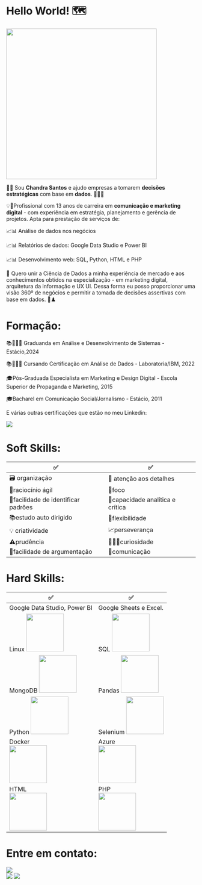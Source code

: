 # Hello World! 🗺 #

<div><img src="https://scontent.fgig4-1.fna.fbcdn.net/v/t39.30808-6/296182027_103456119130033_6939432242912066948_n.png?_nc_cat=106&ccb=1-7&_nc_sid=730e14&_nc_eui2=AeEjqolTlsPRhRHErCPqZcRAgri7sC5Ig1CCuLuwLkiDUNAW6DPiUIkSJYFaomxDqH71SYQqHGY5PdL3-x8E2rcc&_nc_ohc=DkPSPw-8BoMAX81wNl1&_nc_ht=scontent.fgig4-1.fna&oh=00_AT_VywxgmmT8Dbypv5XFK4HclhmEATs2up3nz-Y5fVXctw&oe=62E66CAD" width="400" height="400"> </div> 


👩‍💻​ Sou **Chandra Santos** e ajudo empresas a tomarem **decisões estratégicas** com base em **dados**. 🎲🎲🎲


💡🚀Profissional com 13 anos de carreira em **comunicação e marketing digital** - com experiência em estratégia, planejamento e gerência de projetos. Apta para prestação de serviços de:



📈📊 Análise de dados nos negócios

📈📊 Relatórios de dados: Google Data Studio e Power BI

📈📊 Desenvolvimento web: SQL, Python, HTML e PHP



🧮 Quero unir a Ciência de Dados a minha experiência de mercado e aos conhecimentos obtidos na especialização - em marketing digital, arquitetura da informação e UX UI. Dessa forma eu posso proporcionar uma visão 360º de negócios e permitir a tomada de decisões assertivas com base em dados. 🎯♟️



# Formação:

📚👨🏻‍🎓 Graduanda em Análise e Desenvolvimento de Sistemas - Estácio,2024

📚👨🏻‍🎓 Cursando Certificação em Análise de Dados - Laboratoria/IBM, 2022

🎓Pós-Graduada Especialista em Marketing e Design Digital - Escola Superior de Propaganda e Marketing, 2015

🎓Bacharel em Comunicação Social/Jornalismo - Estácio, 2011

E várias outras certificações que estão no meu Linkedin:
<div><a href="https://www.linkedin.com/in/chandrasantos" target="_blank"><img src="https://img.shields.io/badge/-LinkedIn-%230077B5?style=for-the-badge&logo=linkedin&logoColor=white" target="_blank"></a></div>




# Soft Skills:

✅    | ✅  
--------- | ------
🗃️ organização  | 🔎​ atenção aos detalhes
🧠raciocínio ágil  | 🔦foco 
🧮facilidade de identificar padrões | 🦉capacidade analítica e crítica 
📚estudo auto dirigido  | 🦾flexibilidade 
💡 criatividade | 📈perseverança 
⚠️prudência | 👨🏻‍🔬curiosidade 
🔡facilidade de argumentação | 🖖comunicação 


# Hard Skills:

✅    | ✅  
--------- | ------
Google Data Studio, Power BI | Google Sheets e Excel. 
Linux <img src="https://cdn.jsdelivr.net/gh/devicons/devicon/icons/linux/linux-original.svg" width="100" height="100">  | SQL <img src="https://cdn.jsdelivr.net/gh/devicons/devicon/icons/mysql/mysql-original-wordmark.svg" width="100" height="100">
MongoDB <img src="https://cdn.jsdelivr.net/gh/devicons/devicon/icons/mongodb/mongodb-plain-wordmark.svg" width="100" height="100">| Pandas  <img src="https://cdn.jsdelivr.net/gh/devicons/devicon/icons/pandas/pandas-original-wordmark.svg" width="100" height="100"></div>
Python <img src="https://cdn.jsdelivr.net/gh/devicons/devicon/icons/python/python-original-wordmark.svg" width="100" height="100"> | Selenium <img src="https://cdn.jsdelivr.net/gh/devicons/devicon/icons/selenium/selenium-original.svg" width="100" height="100"></div>
Docker <div><img src="https://cdn.jsdelivr.net/gh/devicons/devicon/icons/docker/docker-original-wordmark.svg" width="100" height="100"></div> | Azure <div><img src="https://cdn.jsdelivr.net/gh/devicons/devicon/icons/azure/azure-original-wordmark.svg" width="100" height="100"/></div>
HTML <div><img src="https://cdn.jsdelivr.net/gh/devicons/devicon/icons/html5/html5-original.svg" width="100" height="100"></div> | PHP <div><img src="https://cdn.jsdelivr.net/gh/devicons/devicon/icons/php/php-original.svg" width="100" height="100"></div>  
     

# Entre em contato:
<div><img src="https://media1.giphy.com/media/pO3cIQ9xd3tk6IImzl/giphy.gif?cid=790b7611e8de9754ae9682baef79e6fd2f591ae141469b39&rid=giphy.gif&ct=g"></div>
<div>
<a href="https://www.youtube.com/ChandraSantos" target="_blank"><img src="https://img.shields.io/badge/YouTube-FF0000?style=for-the-badge&logo=youtube&logoColor=white" target="_blank"></a>
<a href="https://www.linkedin.com/in/chandrasantos" target="_blank"><img src="https://img.shields.io/badge/-LinkedIn-%230077B5?style=for-the-badge&logo=linkedin&logoColor=white" target="_blank"></a>   
</div>


